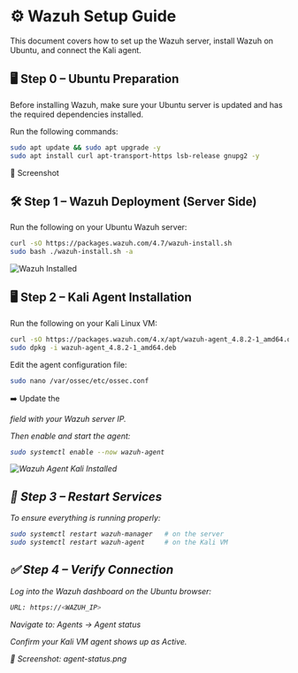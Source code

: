 # ⚙️ Wazuh Setup Guide

This document covers how to set up the Wazuh server, install Wazuh on Ubuntu, and connect the Kali agent.

## 🖥️ Step 0 – Ubuntu Preparation

Before installing Wazuh, make sure your Ubuntu server is updated and has the required dependencies installed.

Run the following commands:
```bash
sudo apt update && sudo apt upgrade -y
sudo apt install curl apt-transport-https lsb-release gnupg2 -y
```
📸 Screenshot

## 🛠️ Step 1 – Wazuh Deployment (Server Side)

Run the following on your Ubuntu Wazuh server:
```bash
curl -sO https://packages.wazuh.com/4.7/wazuh-install.sh
sudo bash ./wazuh-install.sh -a
```
![Wazuh Installed](../screenshots/setup.md/wazuh-installed.png)

## 🖥️ Step 2 – Kali Agent Installation

Run the following on your Kali Linux VM:
```bash
curl -sO https://packages.wazuh.com/4.x/apt/wazuh-agent_4.8.2-1_amd64.deb
sudo dpkg -i wazuh-agent_4.8.2-1_amd64.deb
```
Edit the agent configuration file:
```bash
sudo nano /var/ossec/etc/ossec.conf
```
➡️ Update the <address> field with your Wazuh server IP.

Then enable and start the agent:
```bash
sudo systemctl enable --now wazuh-agent
```
![Wazuh Agent Kali Installed](../screenshots/setup.md/wazuh-agent-kali-installed.png)  

## 🔄 Step 3 – Restart Services

To ensure everything is running properly:
```bash
sudo systemctl restart wazuh-manager   # on the server
sudo systemctl restart wazuh-agent     # on the Kali VM
```
## ✅ Step 4 – Verify Connection

Log into the Wazuh dashboard on the Ubuntu browser:
```bash
URL: https://<WAZUH_IP>
```
Navigate to: Agents → Agent status

Confirm your Kali VM agent shows up as Active.

📸 Screenshot: agent-status.png
